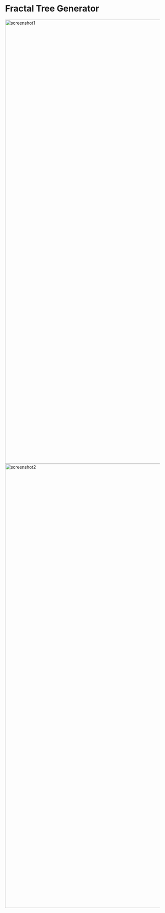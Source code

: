 # Fractal Tree Generator
<img width="1440" alt="screenshot1" src="https://user-images.githubusercontent.com/29158616/42525551-633a8a7e-84ae-11e8-9404-16cd980d9beb.png">
<img width="1440" alt="screenshot2" src="https://user-images.githubusercontent.com/29158616/42525570-71565ee4-84ae-11e8-846a-f0725934db30.png">
